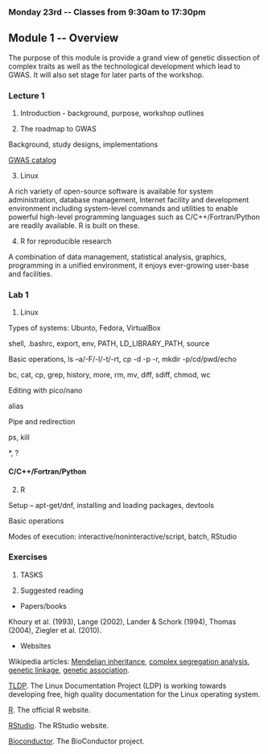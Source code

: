 ### Monday 23rd -- Classes from 9:30am to 17:30pm

## Module 1 -- Overview

The purpose of this module is provide a grand view of genetic dissection of complex traits as well as the technological development which lead to GWAS. It will also set stage for later parts of the workshop.

### Lecture 1

1. Introduction - background, purpose, workshop outlines

2. The roadmap to GWAS

Background, study designs, implementations

[GWAS catalog](http://www.ebi.ac.uk/gwas/)

3. Linux

A rich variety of open-source software is available for system administration, database management, Internet facility and development environment including system-level commands and utilities to enable powerful high-level programming languages such as C/C++/Fortran/Python are readily available. R is built on these.

4. R for reproducible research

A combination of data management, statistical analysis, graphics, programming in a unified environment, it enjoys ever-growing user-base and facilities.

### Lab 1

1. Linux

Types of systems: Ubunto, Fedora, VirtualBox 

shell, .bashrc, export, env, PATH, LD_LIBRARY_PATH, source

Basic operations, ls –a/-F/-l/-t/-rt, cp -d -p -r, mkdir -p/cd/pwd/echo

bc, cat, cp, grep, history, more, rm, mv, diff, sdiff, chmod, wc

Editing with pico/nano

alias

Pipe and redirection

ps, kill

*, ?

#### C/C++/Fortran/Python

2. R

Setup – apt-get/dnf, installing and loading packages, devtools

Basic operations

Modes of execution: interactive/noninteractive/script, batch, RStudio

### Exercises

1. TASKS

2. Suggested reading

* Papers/books

Khoury et al. (1993), Lange (2002), Lander & Schork (1994), Thomas (2004), Ziegler et al. (2010).

* Websites

Wikipedia articles: [Mendelian inheritance](https://en.wikipedia.org/wiki/Mendelian_inheritance#Law_of_Segregation), [complex segregation analysis](https://en.wikipedia.org/wiki/Complex_segregation_analysis), [genetic linkage](https://en.wikipedia.org/wiki/Genetic_linkage), [genetic association](https://en.wikipedia.org/wiki/Genetic_association).

[TLDP](http://www.tldp.org/). The Linux Documentation Project (LDP) is working towards developing free, high quality documentation for the Linux operating system.

[R](http://www.r-project.org). The official R website.

[RStudio](https://www.rstudio.com/). The RStudio website.

[Bioconductor](https://www.bioconductor.org/). The BioConductor project.
